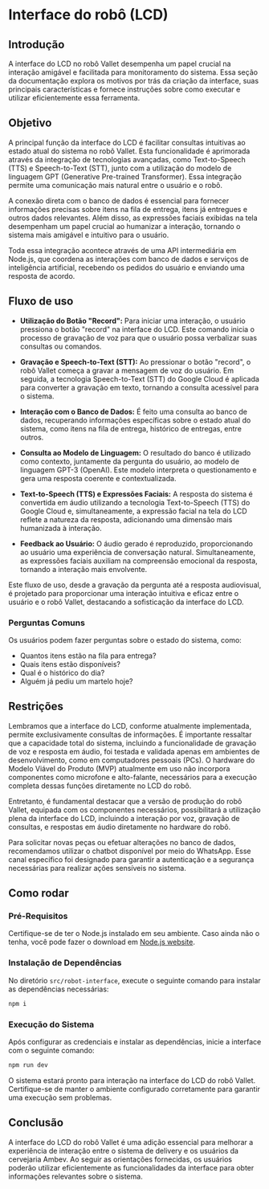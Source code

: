 # Interface do robô (LCD)
## Introdução

A interface do LCD no robô Vallet desempenha um papel crucial na interação amigável e facilitada para monitoramento do sistema. Essa seção da documentação explora os motivos por trás da criação da interface, suas principais características e fornece instruções sobre como executar e utilizar eficientemente essa ferramenta.

## Objetivo

A principal função da interface do LCD é facilitar consultas intuitivas ao estado atual do sistema no robô Vallet. Esta funcionalidade é aprimorada através da integração de tecnologias avançadas, como Text-to-Speech (TTS) e Speech-to-Text (STT), junto com a utilização do modelo de linguagem GPT (Generative Pre-trained Transformer). Essa integração permite uma comunicação mais natural entre o usuário e o robô.

A conexão direta com o banco de dados é essencial para fornecer informações precisas sobre itens na fila de entrega, itens já entregues e outros dados relevantes. Além disso, as expressões faciais exibidas na tela desempenham um papel crucial ao humanizar a interação, tornando o sistema mais amigável e intuitivo para o usuário.

Toda essa integração acontece através de uma API intermediária em Node.js, que coordena as interações com banco de dados e serviços de inteligência artificial, recebendo os pedidos do usuário e enviando uma resposta de acordo.

## Fluxo de uso

- **Utilização do Botão "Record":**
  Para iniciar uma interação, o usuário pressiona o botão "record" na interface do LCD. Este comando inicia o processo de gravação de voz para que o usuário possa verbalizar suas consultas ou comandos.

- **Gravação e Speech-to-Text (STT):**
  Ao pressionar o botão "record", o robô Vallet começa a gravar a mensagem de voz do usuário. Em seguida, a tecnologia Speech-to-Text (STT) do Google Cloud é aplicada para converter a gravação em texto, tornando a consulta acessível para o sistema.

- **Interação com o Banco de Dados:**
  É feito uma consulta ao banco de dados, recuperando informações específicas sobre o estado atual do sistema, como itens na fila de entrega, histórico de entregas, entre outros.

- **Consulta ao Modelo de Linguagem:**
  O resultado do banco é utilizado como contexto, juntamente da pergunta do usuário, ao modelo de linguagem GPT-3 (OpenAI). Este modelo interpreta o questionamento e gera uma resposta coerente e contextualizada.

- **Text-to-Speech (TTS) e Expressões Faciais:**
  A resposta do sistema é convertida em áudio utilizando a tecnologia Text-to-Speech (TTS) do Google Cloud e, simultaneamente, a expressão facial na tela do LCD reflete a natureza da resposta, adicionando uma dimensão mais humanizada à interação.

- **Feedback ao Usuário:**
  O áudio gerado é reproduzido, proporcionando ao usuário uma experiência de conversação natural. Simultaneamente, as expressões faciais auxiliam na compreensão emocional da resposta, tornando a interação mais envolvente.

Este fluxo de uso, desde a gravação da pergunta até a resposta audiovisual, é projetado para proporcionar uma interação intuitiva e eficaz entre o usuário e o robô Vallet, destacando a sofisticação da interface do LCD.

### Perguntas Comuns

Os usuários podem fazer perguntas sobre o estado do sistema, como:
- Quantos itens estão na fila para entrega?
- Quais itens estão disponíveis?
- Qual é o histórico do dia?
- Alguém já pediu um martelo hoje?

## Restrições

Lembramos que a interface do LCD, conforme atualmente implementada, permite exclusivamente consultas de informações. É importante ressaltar que a capacidade total do sistema, incluindo a funcionalidade de gravação de voz e resposta em áudio, foi testada e validada apenas em ambientes de desenvolvimento, como em computadores pessoais (PCs). O hardware do Modelo Viável do Produto (MVP) atualmente em uso não incorpora componentes como microfone e alto-falante, necessários para a execução completa dessas funções diretamente no LCD do robô.

Entretanto, é fundamental destacar que a versão de produção do robô Vallet, equipada com os componentes necessários, possibilitará a utilização plena da interface do LCD, incluindo a interação por voz, gravação de consultas, e respostas em áudio diretamente no hardware do robô.

Para solicitar novas peças ou efetuar alterações no banco de dados, recomendamos utilizar o chatbot disponível por meio do WhatsApp. Esse canal específico foi designado para garantir a autenticação e a segurança necessárias para realizar ações sensíveis no sistema.

## Como rodar

### Pré-Requisitos

Certifique-se de ter o Node.js instalado em seu ambiente. Caso ainda não o tenha, você pode fazer o download em [Node.js website](https://nodejs.org/).

### Instalação de Dependências

No diretório `src/robot-interface`, execute o seguinte comando para instalar as dependências necessárias:

```bash
npm i
```

### Execução do Sistema
Após configurar as credenciais e instalar as dependências, inicie a interface com o seguinte comando:

```bash
npm run dev
```

O sistema estará pronto para interação na interface do LCD do robô Vallet. Certifique-se de manter o ambiente configurado corretamente para garantir uma execução sem problemas.

## Conclusão

A interface do LCD do robô Vallet é uma adição essencial para melhorar a experiência de interação entre o sistema de delivery e os usuários da cervejaria Ambev. Ao seguir as orientações fornecidas, os usuários poderão utilizar eficientemente as funcionalidades da interface para obter informações relevantes sobre o sistema.
